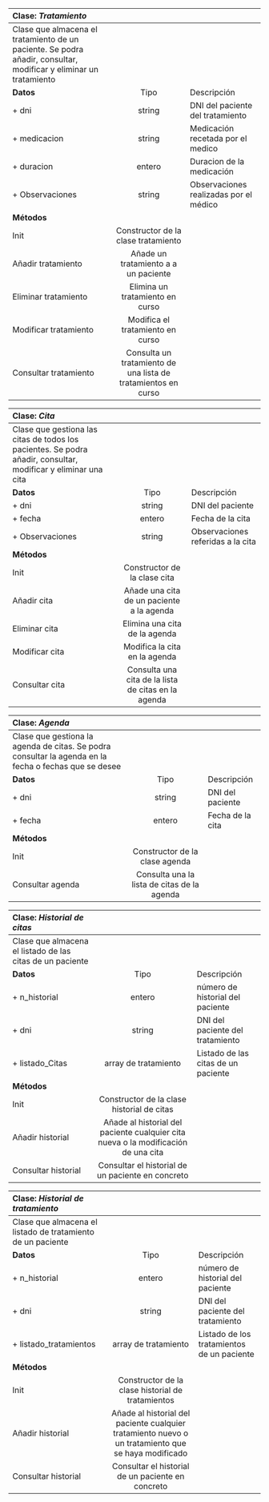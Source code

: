 | Clase: *Tratamiento* | ||
| :------- | :------: | :----- |
| Clase que almacena el tratamiento de un paciente. Se podra añadir, consultar, modificar y eliminar un tratamiento |||
| **Datos** | Tipo | Descripción |
| + dni   | string | DNI del paciente del tratamiento |
| + medicacion | string | Medicación recetada por el medico |
| + duracion | entero | Duracion de la medicación |
| + Observaciones | string | Observaciones realizadas por el médico |
| **Métodos** | |||
| Init | Constructor de la clase tratamiento | ||
| Añadir tratamiento | Añade un tratamiento a a un paciente | ||
| Eliminar tratamiento | Elimina un tratamiento en curso | ||
| Modificar tratamiento | Modifica el tratamiento en curso | ||
| Consultar tratamiento | Consulta un tratamiento de una lista de tratamientos en curso | ||

| Clase: *Cita* | ||
| :------- | :------: | :----- |
| Clase que gestiona las citas de todos los pacientes. Se podra añadir, consultar, modificar y eliminar una cita  |||
| **Datos** | Tipo | Descripción |
| + dni   | string | DNI del paciente |
| + fecha | entero | Fecha de la cita |
| + Observaciones | string | Observaciones referidas a la cita |
| **Métodos** | |||
| Init | Constructor de la clase cita | ||
| Añadir cita | Añade una cita de un paciente a la agenda | ||
| Eliminar cita | Elimina una cita de la agenda | ||
| Modificar cita | Modifica la cita en la agenda | ||
| Consultar cita | Consulta una cita de la lista de citas en la agenda | ||

| Clase: *Agenda* | ||
| :------- | :------: | :----- |
| Clase que gestiona la agenda de citas. Se podra consultar la agenda en la fecha o fechas que se desee |||
| **Datos** | Tipo | Descripción |
| + dni   | string | DNI del paciente |
| + fecha | entero | Fecha de la cita |
| **Métodos** | |||
| Init | Constructor de la clase agenda | ||
| Consultar agenda | Consulta una la lista de citas de la agenda | ||

| Clase: *Historial de citas* | ||
| :------- | :------: | :----- |
| Clase que almacena el listado de las citas de un paciente |||
| **Datos** | Tipo | Descripción |
| + n_historial   | entero | número de historial del paciente |
| + dni   | string | DNI del paciente del tratamiento |
| + listado_Citas | array de tratamiento | Listado de las citas de un paciente |
| **Métodos** | |||
| Init | Constructor de la clase historial de citas | ||
| Añadir historial | Añade al historial del paciente cualquier cita nueva o la modificación de una cita | ||
| Consultar historial | Consultar el historial de un paciente en concreto | ||


| Clase: *Historial de tratamiento* | ||
| :------- | :------: | :----- |
| Clase que almacena el listado de tratamiento de un paciente |||
| **Datos** | Tipo | Descripción |
| + n_historial   | entero | número de historial del paciente |
| + dni   | string | DNI del paciente del tratamiento |
| + listado_tratamientos | array de tratamiento | Listado de los tratamientos de un paciente |
| **Métodos** | |||
| Init | Constructor de la clase historial de tratamientos | ||
| Añadir historial | Añade al historial del paciente cualquier tratamiento nuevo o un tratamiento que se haya modificado | ||
| Consultar historial | Consultar el historial de un paciente en concreto | ||


